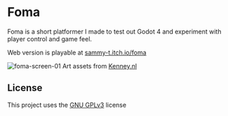 # Foma
Foma is a short platformer I made to test out Godot 4 and experiment with player control and game feel.

Web version is playable at [sammy-t.itch.io/foma](https://sammy-t.itch.io/foma)

![foma-screen-01](https://user-images.githubusercontent.com/22360092/226620419-052292e0-f986-4e61-9598-255b105513fb.png)
Art assets from [Kenney.nl](https://kenney.nl)

## License
This project uses the [GNU GPLv3](LICENSE) license
